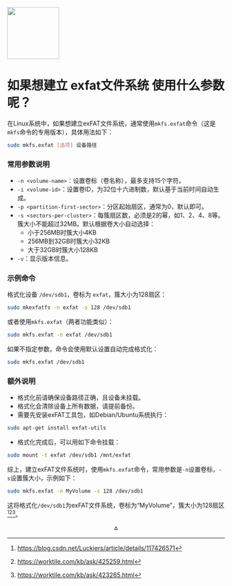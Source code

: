 <img src="https://r2cdn.perplexity.ai/pplx-full-logo-primary-dark%402x.png" class="logo" width="120"/>

# 如果想建立 exfat文件系统 使用什么参数呢？

在Linux系统中，如果想建立exFAT文件系统，通常使用`mkfs.exfat`命令（这是`mkfs`命令的专用版本），具体用法如下：

```bash
sudo mkfs.exfat [选项] 设备路径
```


### 常用参数说明

- `-n <volume-name>`：设置卷标（卷名称），最多支持15个字符。
- `-i <volume-id>`：设置卷ID，为32位十六进制数，默认基于当前时间自动生成。
- `-p <partition-first-sector>`：分区起始扇区，通常为0，默认即可。
- `-s <sectors-per-cluster>`：每簇扇区数，必须是2的幂，如1、2、4、8等。簇大小不能超过32MB。默认根据卷大小自动选择：
    - 小于256MB时簇大小4KB
    - 256MB到32GB时簇大小32KB
    - 大于32GB时簇大小128KB
- `-v`：显示版本信息。


### 示例命令

格式化设备 `/dev/sdb1`，卷标为 `exfat`，簇大小为128扇区：

```bash
sudo mkexfatfs -n exfat -s 128 /dev/sdb1
```

或者使用`mkfs.exfat`（两者功能类似）：

```bash
sudo mkfs.exfat -n exfat /dev/sdb1
```

如果不指定参数，命令会使用默认设置自动完成格式化：

```bash
sudo mkfs.exfat /dev/sdb1
```


### 额外说明

- 格式化前请确保设备路径正确，且设备未挂载。
- 格式化会清除设备上所有数据，请提前备份。
- 需要先安装exFAT工具包，如Debian/Ubuntu系统执行：

```bash
sudo apt-get install exfat-utils
```

- 格式化完成后，可以用如下命令挂载：

```bash
sudo mount -t exfat /dev/sdb1 /mnt/exfat
```

综上，建立exFAT文件系统时，使用`mkfs.exfat`命令，常用参数是`-n`设置卷标，`-s`设置簇大小，示例如下：

```bash
sudo mkfs.exfat -n MyVolume -s 128 /dev/sdb1
```

这将格式化`/dev/sdb1`为exFAT文件系统，卷标为“MyVolume”，簇大小为128扇区[^1][^3][^5]。

<div style="text-align: center">⁂</div>

[^1]: https://blog.csdn.net/Luckiers/article/details/117426571

[^2]: https://blog.csdn.net/Pipcie/article/details/104964788

[^3]: https://worktile.com/kb/ask/425259.html

[^4]: https://docs.redhat.com/zh-cn/documentation/red_hat_enterprise_linux/9/html/considerations_in_adopting_rhel_9/assembly_file-systems-and-storage_considerations-in-adopting-rhel-9

[^5]: https://worktile.com/kb/ask/423265.html

[^6]: https://13s.fun/134.html

[^7]: https://wiki.archlinuxcn.org/wiki/文件系统

[^8]: https://github.com/exfatprogs/exfatprogs

[^9]: https://developer.aliyun.com/article/518316

